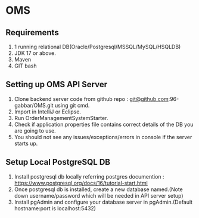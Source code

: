 # OMS

Requirements
-
1) 1 running relational DB(Oracle/Postgresql/MSSQL/MySQL/HSQLDB)
2) JDK 17 or above.
3) Maven
4) GIT bash

Setting up OMS API Server
-
1) Clone backend server code from github repo : git@github.com:96-gabbar/OMS.git using git cmd.
2) Import in IntelliJ or Eclipse.
3) Run OrderManagementSystemStarter.
4) Check if application.properties file contains correct details of the DB you are going to use.
5) You should not see any issues/exceptions/errors in console if the server starts up.

Setup Local PostgreSQL DB
-
1) Install postgresql db locally referring postgres documention : https://www.postgresql.org/docs/16/tutorial-start.html
2) Once postgresql db is installed, create a new database named.(Note down username/password which will be needed in API server setup)
3) Install pgAdmin and configure your database server in pgAdmin.(Default hostname:port is localhost:5432)
